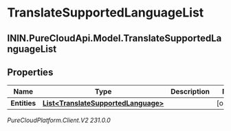 # TranslateSupportedLanguageList

## ININ.PureCloudApi.Model.TranslateSupportedLanguageList

## Properties

|Name | Type | Description | Notes|
|------------ | ------------- | ------------- | -------------|
| **Entities** | [**List&lt;TranslateSupportedLanguage&gt;**](TranslateSupportedLanguage) |  | [optional] |



_PureCloudPlatform.Client.V2 231.0.0_

